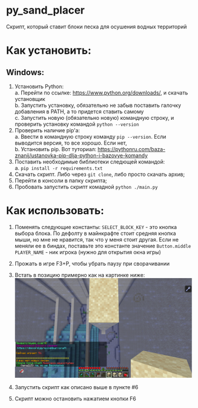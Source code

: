 # py_sand_placer
Скрипт, который ставит блоки песка для осушения водных территорий

# Как установить:
## Windows:  
1. Установить Python:  
    a. Перейти по ссылке: https://www.python.org/downloads/, и скачать установщик  
    b. Запустить установку, обязательно не забыв поставить галочку добавления в PATH, а то придется ставить самому  
    c. Запустить новую (обязательно новую) командную строку, и проверить установку командой `python --version`  
2. Проверить наличие pip'a:  
    a. Ввести в командную строку команду `pip --version`. Если выводится версия, то все хорошо. Если нет,  
    b. Установить pip. Вот туториал: https://pythonru.com/baza-znanij/ustanovka-pip-dlja-python-i-bazovye-komandy  
3. Поставить необходимые библиотеки следющей командой:  
    a. `pip install -r requirements.txt`    
4. Скачать скрипт. Либо через `git clone`, либо просто скачать архив;
5. Перейти в консоли в папку скрипта;
6. Пробовать запустить скрипт комадной `python ./main.py`

# Как использовать:
1. Поменять следующие константы:
`SELECT_BLOCK_KEY` - это кнопка выбора блока. По дефолту в майнкрафте стоит средняя кнопка мыши, но мне не нравится, так что у меня стоит другая. Если не меняли ее в биндах, поставьте это константе значение `Button.middle`
`PLAYER_NAME` - ник игрока (нужно для открытия окна игры)

2. Прожать в игре F3+P, чтобы убрать паузу при сворачивании  

3. Встать в позицию примерно как на картинке ниже:
![Placement example](placement.png)

4. Запустить скрипт как описано выше в пункте #6

5. Скрипт можно остановить нажатием кнопки F6